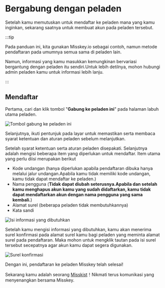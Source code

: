 # Bergabung dengan peladen

Setelah kamu memutuskan untuk mendaftar ke peladen mana yang kamu inginkan, sekarang saatnya untuk membuat akun pada peladen tersebut.

:::tip

Pada panduan ini, kita gunakan Misskey.io sebagai contoh, namun metode pendaftaran pada umumnya semua sama di peladen lain.

Namun, informasi yang kamu masukkan kemungkinan bervariasi bergantung dengan peladen itu sendiri.Untuk lebih detilnya, mohon hubungi admin peladen kamu untuk informasi lebih lanju.

:::

## Mendaftar

Pertama, cari dan klik tombol "**Gabung ke peladen ini**" pada halaman labuh utama peladen.

![Tombol gabung ke peladen ini](/img/docs/for-users/onboarding/join-server/1.ja.png)

Selanjutnya, ikuti pentunjuk pada layar untuk memastikan serta membaca syarat ketentuan dan aturan peladen sebelum melanjutkan.

Setelah syarat ketentuan serta aturan peladen disepakati. Selanjutnya adalah mengisi beberapa item yang diperlukan untuk mendaftar. Item utama yang perlu diisi merupakan berikut

- Kode undangan (hanya diperlukan apabila pendaftaran dibuka hanya melalui jalur undangan.Apabila kamu tidak memiliki kode undangan, kamu tidak dapat mendaftar ke peladen.)
- Nama pengguna (**Tidak dapat diubah seterusnya.Apabila dan setelah kamu menghapus akun kamu yang sudah didaftarkan, kamu tidak dapat mendaftarkan akun dengan nama pengguna yang sama kembali.**)
- Alamat surel (beberapa peladen tidak membutuhkannya)
- Kata sandi

![Isi informasi yang dibutuhkan](/img/docs/for-users/onboarding/join-server/2.ja.png)

Setelah kamu mengisi informasi yang dibutuhkan, kamu akan menerima surel konfirmasi pada alamat surel kamu bagi peladen yang meminta alamat surel pada pendaftaran. Maka mohon untuk mengklik tautan pada isi surel tersebut secepatnya agar akun kamu dapat segera digunakan.

![Surel konfirmasi](/img/docs/for-users/onboarding/join-server/3.ja.png)

Dengan ini, pendaftaran ke peladen Misskey telah selesai!

Sekarang kamu adalah seorang [Misskist](../resources/glossary/#misskist)！Nikmati terus komunikasi yang menyenangkan bersama Misskey.